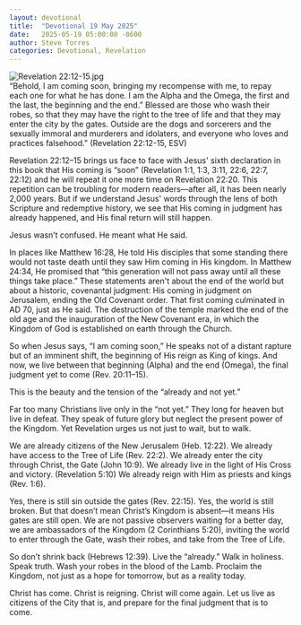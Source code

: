 ```yaml
---
layout: devotional
title:  "Devotional 19 May 2025"
date:   2025-05-19 05:00:00 -0600
author: Steve Torres
categories: Devotional, Revelation
---
```

<img src="https://sitemedia.esteeb.com/file/esteebcomsitemedia/devotional_images/Revelation/Rev-22_12-15.jpg?raw=true" alt="Revelation 22:12-15.jpg" style="max-width: 100%; height: auto;">

<div class="scripture">
  “Behold, I am coming soon, bringing my recompense with me, to repay each one for what he has done. I am the Alpha and the Omega, the first and the last, the beginning and the end.” Blessed are those who wash their robes, so that they may have the right to the tree of life and that they may enter the city by the gates. Outside are the dogs and sorcerers and the sexually immoral and murderers and idolaters, and everyone who loves and practices falsehood." (Revelation 22:12-15, ESV)
</div>

Revelation 22:12–15 brings us face to face with Jesus' sixth declaration in this book that His coming is “soon” (Revelation 1:1, 1:3, 3:11, 22:6, 22:7, 22:12) and he will repeat it one more time on Revelation 22:20. This repetition can be troubling for modern readers—after all, it has been nearly 2,000 years. But if we understand Jesus' words through the lens of both Scripture and redemptive history, we see that His coming in judgment has already happened, and His final return will still happen.

Jesus wasn’t confused. He meant what He said.

In places like Matthew 16:28, He told His disciples that some standing there would not taste death until they saw Him coming in His kingdom. In Matthew 24:34, He promised that “this generation will not pass away until all these things take place.” These statements aren't about the end of the world but about a historic, covenantal judgment: His coming in judgment on Jerusalem, ending the Old Covenant order. That first coming culminated in AD 70, just as He said. The destruction of the temple marked the end of the old age and the inauguration of the New Covenant era, in which the Kingdom of God is established on earth through the Church.

So when Jesus says, “I am coming soon,” He speaks not of a distant rapture but of an imminent shift, the beginning of His reign as King of kings. And now, we live between that beginning (Alpha) and the end (Omega), the final judgment yet to come (Rev. 20:11–15).

This is the beauty and the tension of the “already and not yet.”

Far too many Christians live only in the “not yet.” They long for heaven but live in defeat. They speak of future glory but neglect the present power of the Kingdom. Yet Revelation urges us not just to wait, but to walk.

We are already citizens of the New Jerusalem (Heb. 12:22).
We already have access to the Tree of Life (Rev. 22:2).
We already enter the city through Christ, the Gate (John 10:9).
We already live in the light of His Cross and victory. (Revelation 5:10)
We already reign with Him as priests and kings (Rev. 1:6).

Yes, there is still sin outside the gates (Rev. 22:15). Yes, the world is still broken. But that doesn’t mean Christ’s Kingdom is absent—it means His gates are still open. We are not passive observers waiting for a better day, we are ambassadors of the Kingdom (2 Corinthians 5:20), inviting the world to enter through the Gate, wash their robes, and take from the Tree of Life.

So don’t shrink back (Hebrews 12:39). Live the “already.” Walk in holiness. Speak truth. Wash your robes in the blood of the Lamb. Proclaim the Kingdom, not just as a hope for tomorrow, but as a reality today.

Christ has come. Christ is reigning. Christ will come again. Let us live as citizens of the City that is, and prepare for the final judgment that is to come.

